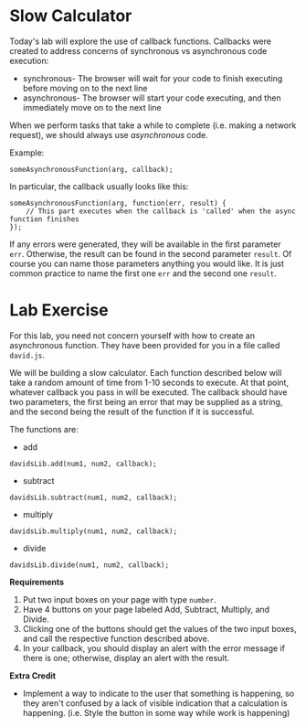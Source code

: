 # Slow Calculator
Today's lab will explore the use of callback functions.
Callbacks were created to address concerns of synchronous vs asynchronous code execution:
* synchronous- The browser will wait for your code to finish executing before moving on to the next line
* asynchronous- The browser will start your code executing, and then immediately move on to the next line

When we perform tasks that take a while to complete (i.e. making a network request), we should always use *asynchronous* code.

Example:
```
someAsynchronousFunction(arg, callback);
```
In particular, the callback usually looks like this:
```
someAsynchronousFunction(arg, function(err, result) {
    // This part executes when the callback is 'called' when the async function finishes
});
```
If any errors were generated, they will be available in the first parameter `err`. Otherwise, the result can be found in the second parameter `result`. Of course you can name those parameters anything you would like. It is just common practice to name the first one `err` and the second one `result`.

# Lab Exercise
For this lab, you need not concern yourself with how to create an asynchronous function. They have been provided for you in a file called `david.js`.

We will be building a slow calculator. Each function described below will take a random amount of time from 1-10 seconds to execute. At that point, whatever callback you pass in will be executed. The callback should have two parameters, the first being an error that may be supplied as a string, and the second being the result of the function if it is successful.

The functions are:
 * add
 ```
 davidsLib.add(num1, num2, callback);
 ```
 * subtract
 ```
 davidsLib.subtract(num1, num2, callback);
 ```
 * multiply
 ```
 davidsLib.multiply(num1, num2, callback);
 ```
 * divide
 ```
 davidsLib.divide(num1, num2, callback);
 ```
 
 **Requirements**
 1. Put two input boxes on your page with type `number`.
 2. Have 4 buttons on your page labeled Add, Subtract, Multiply, and Divide.
 3. Clicking one of the buttons should get the values of the two input boxes, and call the respective function described above.
 4. In your callback, you should display an alert with the error message if there is one; otherwise, display an alert with the result.
 
 **Extra Credit**
 * Implement a way to indicate to the user that something is happening, so they aren't confused by a lack of visible indication that a calculation is happening.
     (i.e. Style the button in some way while work is happening)